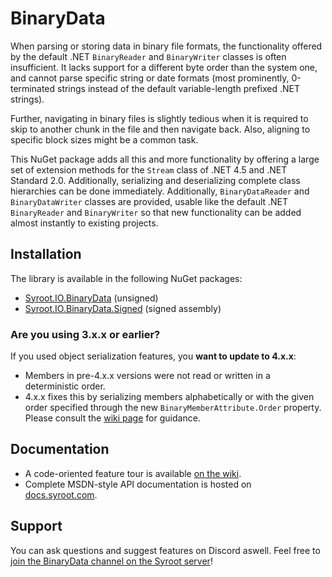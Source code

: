 # BinaryData

When parsing or storing data in binary file formats, the functionality offered by the default .NET `BinaryReader` and
`BinaryWriter` classes is often insufficient. It lacks support for a different byte order than the system one, and
cannot parse specific string or date formats (most prominently, 0-terminated strings instead of the default
variable-length prefixed .NET strings).

Further, navigating in binary files is slightly tedious when it is required to skip to another chunk in the file and
then navigate back. Also, aligning to specific block sizes might be a common task.

This NuGet package adds all this and more functionality by offering a large set of extension methods for the `Stream`
class of .NET 4.5 and .NET Standard 2.0. Additionally, serializing and deserializing complete class hierarchies can be
done immediately.
Additionally, `BinaryDataReader` and `BinaryDataWriter` classes are provided, usable like the default .NET
`BinaryReader` and `BinaryWriter` so that new functionality can be added almost instantly to existing projects.

## Installation

The library is available in the following NuGet packages:

- [Syroot.IO.BinaryData](https://www.nuget.org/packages/Syroot.IO.BinaryData) (unsigned)
- [Syroot.IO.BinaryData.Signed](https://www.nuget.org/packages/Syroot.IO.BinaryData.Signed) (signed assembly)

### Are you using 3.x.x or earlier?
If you used object serialization features, you **want to update to 4.x.x**:
- Members in pre-4.x.x versions were not read or written in a deterministic order.
- 4.x.x fixes this by serializing members alphabetically or with the given order specified through the new `BinaryMemberAttribute.Order` property.
Please consult the [wiki page](https://github.com/Syroot/BinaryData/wiki/Object-Values#ordering-members) for guidance.

## Documentation

- A code-oriented feature tour is available [on the wiki](https://github.com/Syroot/BinaryData/wiki).
- Complete MSDN-style API documentation is hosted on [docs.syroot.com](http://docs.syroot.com/binarydata).

## Support

You can ask questions and suggest features on Discord aswell. Feel free to [join the BinaryData channel on the Syroot server](https://discord.gg/KSaSWTV)!
